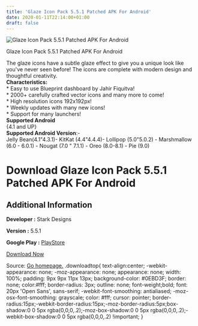```yaml
---
title: 'Glaze Icon Pack 5.5.1 Patched APK For Android'
date: 2020-01-11T22:14:00+01:00
draft: false
---
```


![Glaze Icon Pack 5.5.1 Patched APK For Android](https://i0.wp.com/apkhome.net/wp-content/uploads/2020/01/Glaze-Icon-Pack-5.5.1-Patched.png "Glaze Icon Pack 5.5.1 Patched APK For Android")

  

Glaze Icon Pack 5.5.1 Patched APK For Android

The glaze icons have a subtle glaze effect to give you a unique look like you've never seen before! The icons are complete with modern design and thoughtful creativity.  
**Characteristics:**  
\* Easy to use Blueprint dashboard by Jahir Fiquitva!  
\* 2000+ carefully crafted vector icons and many more to come!  
\* High resolution icons 192x192px!  
\* Weekly updates with many new icons!  
\* Support for many launchers!  
**Supported Android**  
{4.1 and UP}  
**Supported Android Version**:-  
Jelly Bean(4.1"4.3.1)- KitKat (4.4"4.4.4)- Lollipop (5.0"5.0.2) - Marshmallow (6.0 - 6.0.1) - Nougat (7.0 " 7.1.1) - Oreo (8.0-8.1) - Pie (9.0)

Download Glaze Icon Pack 5.5.1 Patched APK For Android
======================================================

Additional Information
----------------------

**Developer :** Stark Designs

**Version :** 5.5.1

**Google Play :** [PlayStore](https://play.google.com/store/apps/details?id=com.stark.glazeicons)

  

[Download Now](https://store4app.co/post/glaze-icon-pack-5-5-1-patched-apk-for-android_1578766381)

  
Source: [Go homepage.](https://store4app.co/post/glaze-icon-pack-5-5-1-patched-apk-for-android_1578766381) .downloadtop{ text-align:center; -webkit-appearance: none; -moz-appearance: none; appearance: none; width: 100%; padding: 9px 9px 11px 13px; background-color: #0EBD3F; border: none; color:#fff; border-radius: 3px; outline: none; font-weight;bold; font: 20px 'Open Sans', sans-serif; -webkit-font-smoothing: antialiased; -moz-osx-font-smoothing: grayscale; color: #fff; cursor: pointer; border-radius:15px;-webkit-border-radius:15px;-moz-border-radius:5px;box-shadow:0 0 5px rgba(0,0,0,.2);-moz-box-shadow:0 0 5px rgba(0,0,0,.2);-webkit-box-shadow:0 0 5px rgba(0,0,0,.2) !important; }